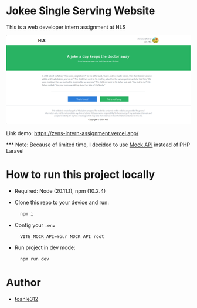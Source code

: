 # Jokee Single Serving Website

This is a web developer intern assignment at HLS

![UI](image.png)

Link demo: https://zens-intern-assignment.vercel.app/

\*\*\* Note: Because of limited time, I decided to use [Mock API](https://mockapi.io/projects) instead of PHP Laravel

# How to run this project locally

- Required: Node (20.11.1), npm (10.2.4)
- Clone this repo to your device and run:
  ```bash
    npm i
  ```
- Config your `.env`

  ```env
    VITE_MOCK_API=Your MOCK API root
  ```

- Run project in dev mode:
  ```bash
    npm run dev
  ```

# Author

- [toanle312](https://github.com/toanle312)
